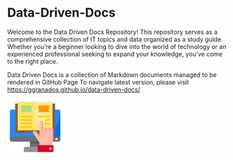 # Data-Driven-Docs
Welcome to the Data Driven Docs Repository! This repository serves as a comprehensive collection of IT topics and data organized as a study guide. Whether you’re a beginner looking to dive into the world of technology or an experienced professional seeking to expand your knowledge, you’ve come to the right place.

Data Driven Docs is a collection of Markdown documents managed to be rendered in GitHub Page
To navigate latest version, please visit https://ggranados.github.io/data-driven-docs/

![elearning.png](./docs/img/elearning.png)